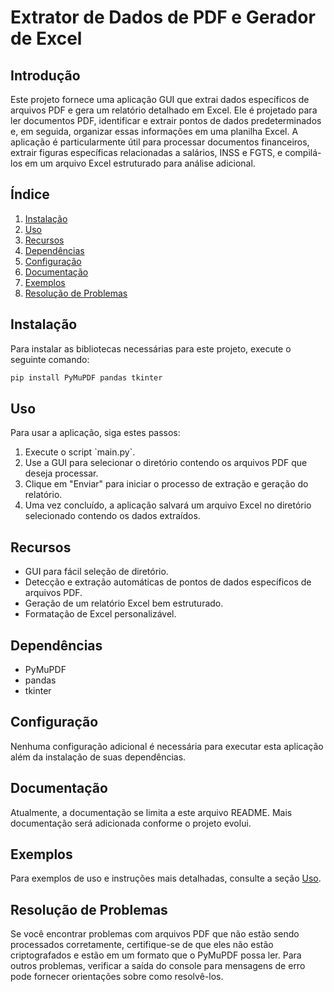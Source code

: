 # Extrator de Dados de PDF e Gerador de Excel

## Introdução
Este projeto fornece uma aplicação GUI que extrai dados específicos de arquivos PDF e gera um relatório detalhado em Excel. Ele é projetado para ler documentos PDF, identificar e extrair pontos de dados predeterminados e, em seguida, organizar essas informações em uma planilha Excel. A aplicação é particularmente útil para processar documentos financeiros, extrair figuras específicas relacionadas a salários, INSS e FGTS, e compilá-los em um arquivo Excel estruturado para análise adicional.

## Índice
1. [Instalação](#instalação)
2. [Uso](#uso)
3. [Recursos](#recursos)
4. [Dependências](#dependências)
5. [Configuração](#configuração)
6. [Documentação](#documentação)
7. [Exemplos](#exemplos)
8. [Resolução de Problemas](#resolução-de-problemas)

## Instalação
Para instalar as bibliotecas necessárias para este projeto, execute o seguinte comando:

```bash
pip install PyMuPDF pandas tkinter
```

## Uso
Para usar a aplicação, siga estes passos:
1. Execute o script \`main.py\`.
2. Use a GUI para selecionar o diretório contendo os arquivos PDF que deseja processar.
3. Clique em "Enviar" para iniciar o processo de extração e geração do relatório.
4. Uma vez concluído, a aplicação salvará um arquivo Excel no diretório selecionado contendo os dados extraídos.

## Recursos
- GUI para fácil seleção de diretório.
- Detecção e extração automáticas de pontos de dados específicos de arquivos PDF.
- Geração de um relatório Excel bem estruturado.
- Formatação de Excel personalizável.

## Dependências
- PyMuPDF
- pandas
- tkinter

## Configuração
Nenhuma configuração adicional é necessária para executar esta aplicação além da instalação de suas dependências.

## Documentação
Atualmente, a documentação se limita a este arquivo README. Mais documentação será adicionada conforme o projeto evolui.

## Exemplos
Para exemplos de uso e instruções mais detalhadas, consulte a seção [Uso](#uso).

## Resolução de Problemas
Se você encontrar problemas com arquivos PDF que não estão sendo processados corretamente, certifique-se de que eles não estão criptografados e estão em um formato que o PyMuPDF possa ler. Para outros problemas, verificar a saída do console para mensagens de erro pode fornecer orientações sobre como resolvê-los.